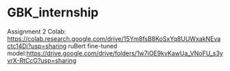 # GBK_internship


Assignment 2
Colab: https://colab.research.google.com/drive/15Ym8fsB8KoSxYq8UUWxakNEvactc14Di?usp=sharing
ruBert fine-tuned model:https://drive.google.com/drive/folders/1w7iOE9kvKawUa_VNoFU_s3yvrX-RtCcG?usp=sharing

